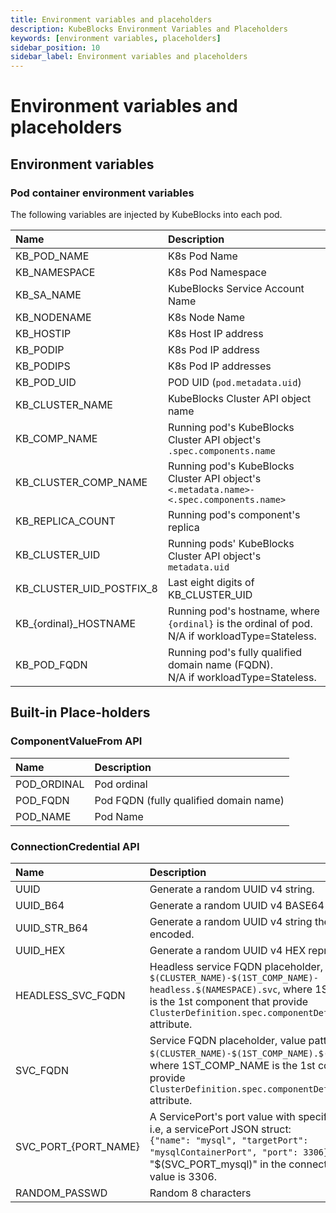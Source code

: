 ```yaml
---
title: Environment variables and placeholders
description: KubeBlocks Environment Variables and Placeholders
keywords: [environment variables, placeholders]
sidebar_position: 10
sidebar_label: Environment variables and placeholders
---
```


# Environment variables and placeholders

## Environment variables

### Pod container environment variables

The following variables are injected by KubeBlocks into each pod.

| Name | Description |
| :--- | :---------- |
| KB_POD_NAME | K8s Pod Name |
| KB_NAMESPACE | K8s Pod Namespace |
| KB_SA_NAME | KubeBlocks Service Account Name |
| KB_NODENAME | K8s Node Name |
| KB_HOSTIP | K8s Host IP address |
| KB_PODIP | K8s Pod IP address |
| KB_PODIPS | K8s Pod IP addresses |
| KB_POD_UID | POD UID (`pod.metadata.uid`) |
| KB_CLUSTER_NAME | KubeBlocks Cluster API object name |
| KB_COMP_NAME | Running pod's KubeBlocks Cluster API object's `.spec.components.name` |
| KB_CLUSTER_COMP_NAME | Running pod's KubeBlocks Cluster API object's `<.metadata.name>-<.spec.components.name>` |
| KB_REPLICA_COUNT | Running pod's component's replica |
| KB_CLUSTER_UID | Running pods' KubeBlocks Cluster API object's `metadata.uid` |
| KB_CLUSTER_UID_POSTFIX_8 | Last eight digits of KB_CLUSTER_UID |
| KB_{ordinal}_HOSTNAME | Running pod's hostname, where `{ordinal}` is the ordinal of pod. <br /> N/A if workloadType=Stateless. |
| KB_POD_FQDN | Running pod's fully qualified domain name (FQDN). <br /> N/A if workloadType=Stateless. |

## Built-in Place-holders

### ComponentValueFrom API

| Name | Description |
| :--- | :---------- |
| POD_ORDINAL | Pod ordinal |
| POD_FQDN | Pod FQDN (fully qualified domain name) |
| POD_NAME | Pod Name |

### ConnectionCredential API

| Name | Description |
| :--- | :---------- |
| UUID | Generate a random UUID v4 string. |
| UUID_B64 | Generate a random UUID v4 BASE64 encoded string. |
| UUID_STR_B64 | Generate a random UUID v4 string then BASE64 encoded. |
| UUID_HEX | Generate a random UUID v4 HEX representation. |
| HEADLESS_SVC_FQDN | Headless service FQDN placeholder, value pattern - `$(CLUSTER_NAME)-$(1ST_COMP_NAME)-headless.$(NAMESPACE).svc`, where 1ST_COMP_NAME is the 1st component that provide `ClusterDefinition.spec.componentDefs[].service` attribute. |
| SVC_FQDN | Service FQDN  placeholder, value pattern - `$(CLUSTER_NAME)-$(1ST_COMP_NAME).$(NAMESPACE).svc`, where 1ST_COMP_NAME is the 1st component that provide `ClusterDefinition.spec.componentDefs[].service` attribute. |
| SVC_PORT_{PORT_NAME} | A ServicePort's port value with specified port name, i.e, a servicePort JSON struct: <br /> `{"name": "mysql", "targetPort": "mysqlContainerPort", "port": 3306}`, and "$(SVC_PORT_mysql)" in the connection credential value is 3306. |
| RANDOM_PASSWD | Random 8 characters |
